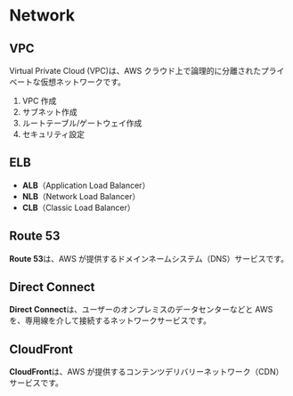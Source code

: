 # Network

## VPC

Virtual Private Cloud (VPC)は、AWS クラウド上で論理的に分離されたプライベートな仮想ネットワークです。

1. VPC 作成
2. サブネット作成
3. ルートテーブル/ゲートウェイ作成
4. セキュリティ設定

## ELB

-   **ALB**（Application Load Balancer）
-   **NLB**（Network Load Balancer）
-   **CLB**（Classic Load Balancer）

## Route 53

**Route 53**は、AWS が提供するドメインネームシステム（DNS）サービスです。

## Direct Connect

**Direct Connect**は、ユーザーのオンプレミスのデータセンターなどと AWS を、専用線を介して接続するネットワークサービスです。

## CloudFront

**CloudFront**は、AWS が提供するコンテンツデリバリーネットワーク（CDN）サービスです。
